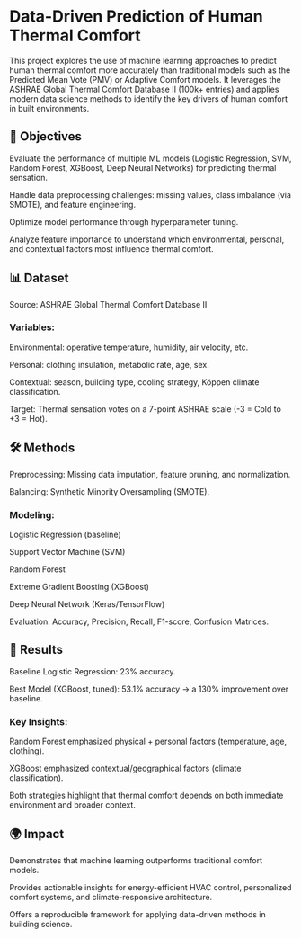 # Data-Driven Prediction of Human Thermal Comfort

This project explores the use of machine learning approaches to predict human thermal comfort more accurately than traditional models such as the Predicted Mean Vote (PMV) or Adaptive Comfort models. It leverages the ASHRAE Global Thermal Comfort Database II (100k+ entries) and applies modern data science methods to identify the key drivers of human comfort in built environments.

## 🎯 Objectives

Evaluate the performance of multiple ML models (Logistic Regression, SVM, Random Forest, XGBoost, Deep Neural Networks) for predicting thermal sensation.

Handle data preprocessing challenges: missing values, class imbalance (via SMOTE), and feature engineering.

Optimize model performance through hyperparameter tuning.

Analyze feature importance to understand which environmental, personal, and contextual factors most influence thermal comfort.

## 📊 Dataset

Source: ASHRAE Global Thermal Comfort Database II

### Variables:

Environmental: operative temperature, humidity, air velocity, etc.

Personal: clothing insulation, metabolic rate, age, sex.

Contextual: season, building type, cooling strategy, Köppen climate classification.

Target: Thermal sensation votes on a 7-point ASHRAE scale (-3 = Cold to +3 = Hot).

## 🛠️ Methods

Preprocessing: Missing data imputation, feature pruning, and normalization.

Balancing: Synthetic Minority Oversampling (SMOTE).

### Modeling:

Logistic Regression (baseline)

Support Vector Machine (SVM)

Random Forest

Extreme Gradient Boosting (XGBoost)

Deep Neural Network (Keras/TensorFlow)

Evaluation: Accuracy, Precision, Recall, F1-score, Confusion Matrices.

## 🚀 Results

Baseline Logistic Regression: 23% accuracy.

Best Model (XGBoost, tuned): 53.1% accuracy → a 130% improvement over baseline.

### Key Insights:

Random Forest emphasized physical + personal factors (temperature, age, clothing).

XGBoost emphasized contextual/geographical factors (climate classification).

Both strategies highlight that thermal comfort depends on both immediate environment and broader context.

## 🌍 Impact

Demonstrates that machine learning outperforms traditional comfort models.

Provides actionable insights for energy-efficient HVAC control, personalized comfort systems, and climate-responsive architecture.

Offers a reproducible framework for applying data-driven methods in building science.
